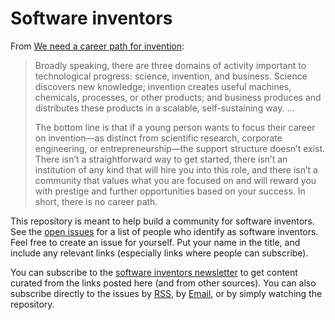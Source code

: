 # Software inventors

From [We need a career path for invention](https://rootsofprogress.org/a-career-path-for-invention):

> Broadly speaking, there are three domains of activity important to technological progress: science, invention, and business. Science discovers new knowledge; invention creates useful machines, chemicals, processes, or other products; and business produces and distributes these products in a scalable, self-sustaining way. ...
>
> The bottom line is that if a young person wants to focus their career on invention—as distinct from scientific research, corporate engineering, or entrepreneurship—the support structure doesn’t exist. There isn’t a straightforward way to get started, there isn’t an institution of any kind that will hire you into this role, and there isn’t a community that values what you are focused on and will reward you with prestige and further opportunities based on your success. In short, there is no career path.

This repository is meant to help build a community for software inventors. See the [open issues](https://github.com/jacobobryant/software-invention/issues) for a list of people who identify as software inventors. Feel free to create an issue for yourself. Put your name in the title, and include any relevant links (especially links where people can subscribe).

You can subscribe to the [software inventors newsletter](https://sendfox.com/software-inventors) to get content curated from the links posted here (and from other sources). You can also subscribe directly to the issues by [RSS](https://rsshub.app/github/issue/jacobobryant/software-invention/all), by [Email](https://blogtrottr.com/?subscribe=https://rsshub.app/github/issue/jacobobryant/software-invention/all), or by simply watching the repository.
